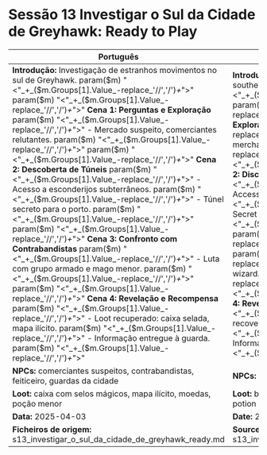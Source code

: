 # Sessão 13  Investigar o Sul da Cidade de Greyhawk:  Ready to Play


| Português                                                                                                                                                                                                                                                                                                                                                                                                                                                                                                         | English                                                                                                                                                                                                                                                                                                                                                                                                                                                                                                |
| ----------------------------------------------------------------------------------------------------------------------------------------------------------------------------------------------------------------------------------------------------------------------------------------------------------------------------------------------------------------------------------------------------------------------------------------------------------------------------------------------------------------- | ------------------------------------------------------------------------------------------------------------------------------------------------------------------------------------------------------------------------------------------------------------------------------------------------------------------------------------------------------------------------------------------------------------------------------------------------------------------------------------------------------ |
| **Introdução:** Investigação de estranhos movimentos no sul de Greyhawk. param($m) "<"_+_($m.Groups[1].Value_-replace_'//','/')_+_">"  param($m) "<"_+_($m.Groups[1].Value_-replace_'//','/')_+_">" **Cena 1: Perguntas e Exploração** param($m) "<"_+_($m.Groups[1].Value_-replace_'//','/')_+_">" - Mercado suspeito, comerciantes relutantes. param($m) "<"_+_($m.Groups[1].Value_-replace_'//','/')_+_">"  param($m) "<"_+_($m.Groups[1].Value_-replace_'//','/')_+_">" **Cena 2: Descoberta de Túneis** param($m) "<"_+_($m.Groups[1].Value_-replace_'//','/')_+_">" - Acesso a esconderijos subterrâneos. param($m) "<"_+_($m.Groups[1].Value_-replace_'//','/')_+_">" - Túnel secreto para o porto. param($m) "<"_+_($m.Groups[1].Value_-replace_'//','/')_+_">"  param($m) "<"_+_($m.Groups[1].Value_-replace_'//','/')_+_">" **Cena 3: Confronto com Contrabandistas** param($m) "<"_+_($m.Groups[1].Value_-replace_'//','/')_+_">" - Luta com grupo armado e mago menor. param($m) "<"_+_($m.Groups[1].Value_-replace_'//','/')_+_">"  param($m) "<"_+_($m.Groups[1].Value_-replace_'//','/')_+_">" **Cena 4: Revelação e Recompensa** param($m) "<"_+_($m.Groups[1].Value_-replace_'//','/')_+_">" - Loot recuperado: caixa selada, mapa ilícito. param($m) "<"_+_($m.Groups[1].Value_-replace_'//','/')_+_">" - Informação entregue à guarda. param($m) "<"_+_($m.Groups[1].Value_-replace_'//','/')_+_">"  | **Introduction:** Investigation of strange movements in southern Greyhawk. param($m) "<"_+_($m.Groups[1].Value_-replace_'//','/')_+_">"  param($m) "<"_+_($m.Groups[1].Value_-replace_'//','/')_+_">" **Scene 1: Questions and Exploration** param($m) "<"_+_($m.Groups[1].Value_-replace_'//','/')_+_">" - Shady market, reluctant merchants. param($m) "<"_+_($m.Groups[1].Value_-replace_'//','/')_+_">"  param($m) "<"_+_($m.Groups[1].Value_-replace_'//','/')_+_">" **Scene 2: Discovery of Tunnels** param($m) "<"_+_($m.Groups[1].Value_-replace_'//','/')_+_">" - Access to underground hideouts. param($m) "<"_+_($m.Groups[1].Value_-replace_'//','/')_+_">" - Secret tunnel to docks. param($m) "<"_+_($m.Groups[1].Value_-replace_'//','/')_+_">"  param($m) "<"_+_($m.Groups[1].Value_-replace_'//','/')_+_">" **Scene 3: Smuggler Confrontation** param($m) "<"_+_($m.Groups[1].Value_-replace_'//','/')_+_">" - Fight with armed group and minor wizard. param($m) "<"_+_($m.Groups[1].Value_-replace_'//','/')_+_">"  param($m) "<"_+_($m.Groups[1].Value_-replace_'//','/')_+_">" **Scene 4: Revelation and Reward** param($m) "<"_+_($m.Groups[1].Value_-replace_'//','/')_+_">" - Loot recovered: sealed box, illicit map. param($m) "<"_+_($m.Groups[1].Value_-replace_'//','/')_+_">" - Information given to city guard. param($m) "<"_+_($m.Groups[1].Value_-replace_'//','/')_+_">"  |
| **NPCs:** comerciantes suspeitos, contrabandistas, feiticeiro, guardas da cidade                                                                                                                                                                                                                                                                                                                                                                                                                                  | **NPCs:** shady merchants, smugglers, wizard, city guards                                                                                                                                                                                                                                                                                                                                                                                                                                              |
| **Loot:** caixa com selos mágicos, mapa ilícito, moedas, poção menor                                                                                                                                                                                                                                                                                                                                                                                                                                              | **Loot:** box with magic seals, illicit map, coins, minor potion                                                                                                                                                                                                                                                                                                                                                                                                                                       |
| **Data:** 2025-04-03                                                                                                                                                                                                                                                                                                                                                                                                                                                                                              | **Date:** 2025-04-03                                                                                                                                                                                                                                                                                                                                                                                                                                                                                   |
| **Ficheiros de origem:** s13_investigar_o_sul_da_cidade_de_greyhawk_ready.md                                                                                                                                                                                                                                                                                                                                                                                                                                      | **Source files:** s13_investigar_o_sul_da_cidade_de_greyhawk_ready.md                                                                                                                                                                                                                                                                                                                                                                                                                                  |


























